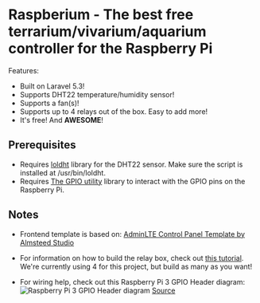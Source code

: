 # Raspberium - The best free terrarium/vivarium/aquarium controller for the Raspberry Pi

Features:
 * Built on Laravel 5.3!
 * Supports DHT22 temperature/humidity sensor!
 * Supports a fan(s)!
 * Supports up to 4 relays out of the box. Easy to add more!
 * It's free! And **AWESOME**!
 
## Prerequisites
 * Requires [loldht](https://github.com/technion/lol_dht22) library for the DHT22 sensor. Make sure the script is installed at /usr/bin/loldht.
 * Requires [The GPIO utility](https://projects.drogon.net/raspberry-pi/wiringpi/the-gpio-utility/) library to interact with the GPIO pins on the Raspberry Pi.
 
## Notes
 * Frontend template is based on: [AdminLTE Control Panel Template by Almsteed Studio](https://almsaeedstudio.com/)
 
 * For information on how to build the relay box, check out [this tutorial](http://www.instructables.com/id/Web-Controlled-8-Channel-Powerstrip/?ALLSTEPS). We're currently using 4 for this project, but build as many as you want!
 
 * For wiring help, check out this Raspberry Pi 3 GPIO Header diagram:
![Raspberry Pi 3 GPIO Header diagram](https://www.element14.com/community/servlet/JiveServlet/previewBody/73950-102-10-339300/pi3_gpio.png "Raspberry Pi 3 GPIO Header diagram")
[Source](https://www.element14.com/community/servlet/JiveServlet/previewBody/73950-102-10-339300/pi3_gpio.png)